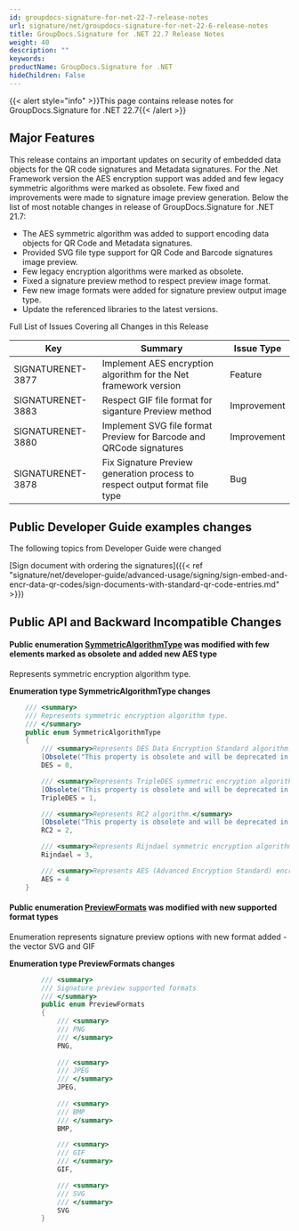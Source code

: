 ```yaml
---
id: groupdocs-signature-for-net-22-7-release-notes
url: signature/net/groupdocs-signature-for-net-22-6-release-notes
title: GroupDocs.Signature for .NET 22.7 Release Notes
weight: 40
description: ""
keywords: 
productName: GroupDocs.Signature for .NET
hideChildren: False
---
```

{{< alert style="info" >}}This page contains release notes for GroupDocs.Signature for .NET 22.7{{< /alert >}}

## Major Features

This release contains an important updates on security of embedded data objects for the QR code signatures and Metadata signatures. For the .Net Framework version the  AES encryption support was added and few legacy symmetric algorithms were marked as obsolete. Few fixed and improvements were made to signature image preview generation. Below the list of most notable changes in release of GroupDocs.Signature for .NET 21.7:

* The AES symmetric algorithm was added to support encoding data objects for QR Code and Metadata signatures.
* Provided SVG file type support for QR Code and Barcode signatures image preview.
* Few legacy encryption algorithms were marked as obsolete.
* Fixed a signature preview method to respect preview image format.
* Few new image formats were added for signature preview output image type.
* Update the referenced libraries to the latest versions.

Full List of Issues Covering all Changes in this Release

| Key | Summary | Issue Type |
| --- | --- | --- |
| SIGNATURENET-3877 | Implement AES encryption algorithm for the Net framework version | Feature |
| SIGNATURENET-3883 | Respect GIF file format for siganture Preview method | Improvement |
| SIGNATURENET-3880 | Implement SVG file format Preview for Barcode and QRCode signatures | Improvement |
| SIGNATURENET-3878 | Fix Signature Preview generation process to respect output format file type | Bug |

## Public Developer Guide examples changes

The following topics from Developer Guide were changed

[Sign document with ordering the signatures]({{< ref "signature/net/developer-guide/advanced-usage/signing/sign-embed-and-encr-data-qr-codes/sign-documents-with-standard-qr-code-entries.md" >}})

## Public API and Backward Incompatible Changes

#### Public enumeration [SymmetricAlgorithmType](https://apireference.groupdocs.com/signature/net/groupdocs.signature.domain.extensions/symmetricalgorithmtype) was modified with few elements marked as obsolete and added new AES type

Represents symmetric encryption algorithm type.

**Enumeration type SymmetricAlgorithmType changes**

```csharp
    /// <summary>
    /// Represents symmetric encryption algorithm type.
    /// </summary>
    public enum SymmetricAlgorithmType
    {
        /// <summary>Represents DES Data Encryption Standard algorithm.</summary>
        [Obsolete("This property is obsolete and will be deprecated in 22.10 version. Use SymmetricAlgorithmType.AES (Advanced Encryption Standard) instead.")]
        DES = 0,

        /// <summary>Represents TripleDES symmetric encryption algorithm..</summary>
        [Obsolete("This property is obsolete and will be deprecated in 22.10 version. Use SymmetricAlgorithmType.AES (Advanced Encryption Standard) instead.")]
        TripleDES = 1,

        /// <summary>Represents RC2 algorithm.</summary>
        [Obsolete("This property is obsolete and will be deprecated in 22.10 version. Use SymmetricAlgorithmType.AES (Advanced Encryption Standard) instead.")]
        RC2 = 2,

        /// <summary>Represents Rijndael symmetric encryption algorithm.</summary>
        Rijndael = 3,

        /// <summary>Represents AES (Advanced Encryption Standard) encryption algorithm.</summary>
        AES = 4
    }
```

#### Public enumeration [PreviewFormats](https://apireference.groupdocs.com/signature/net/groupdocs.signature.options/previewsignatureoptions/properties/previewformat) was modified with new supported format types

Enumeration represents signature preview options with new format added - the vector SVG and GIF

**Enumeration type PreviewFormats changes**

```csharp
        /// <summary>
        /// Signature preview supported formats
        /// </summary>
        public enum PreviewFormats
        {
            /// <summary>
            /// PNG
            /// </summary>
            PNG,
            
            /// <summary>
            /// JPEG
            /// </summary>
            JPEG,
            
            /// <summary>
            /// BMP
            /// </summary>
            BMP,

            /// <summary>
            /// GIF
            /// </summary>
            GIF,

            /// <summary>
            /// SVG
            /// </summary>
            SVG
        }
```
